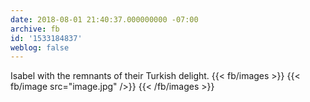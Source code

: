 ```yaml
---
date: 2018-08-01 21:40:37.000000000 -07:00
archive: fb
id: '1533184837'
weblog: false
---
```


Isabel with the remnants of their Turkish delight.
{{< fb/images >}}
{{< fb/image src="image.jpg" />}}
{{< /fb/images >}}
